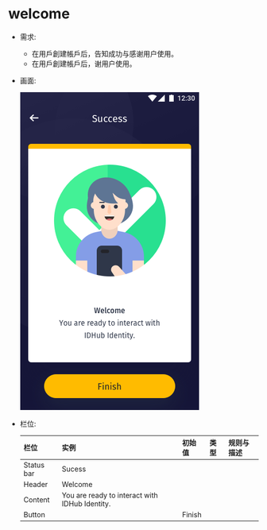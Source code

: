 # welcome

* 需求: 

	* 在用戶創建帳戶后，告知成功与感谢用户使用。
	* 在用戶創建帳戶后，谢用户使用。

* 画面:
	
	![generated address](../assets/screen-welcome.png)
	
* 栏位:

	栏位 | 实例 | 初始值 | 类型 | 规则与描述
	------------- | ------------- | ------------- | ------------- | -------------
	Status bar | Sucess |  | | 
	Header | Welcome |  |  | 
	Content | You are ready to interact with IDHub Identity. |  |  | 
	Button |  | Finish | | 